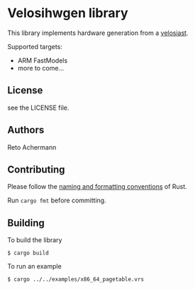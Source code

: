 # Velosihwgen library

This library implements hardware generation from a [velosiast](../velosiast/).

Supported targets:

- ARM FastModels
- more to come...

## License

see the LICENSE file.

## Authors

Reto Achermann


## Contributing

Please follow the [naming and formatting conventions](https://doc.rust-lang.org/1.0.0/style/style/naming/README.html)
of Rust.

Run `cargo fmt` before committing.

## Building

To build the library

```
$ cargo build
```

To run an example

```
$ cargo ../../examples/x86_64_pagetable.vrs
```
